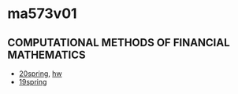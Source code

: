 # ma573v01 

## COMPUTATIONAL METHODS OF FINANCIAL MATHEMATICS

- [20spring](20s-readme.md), [hw](20s-hw.md)
- [19spring](index01.ipynb)
